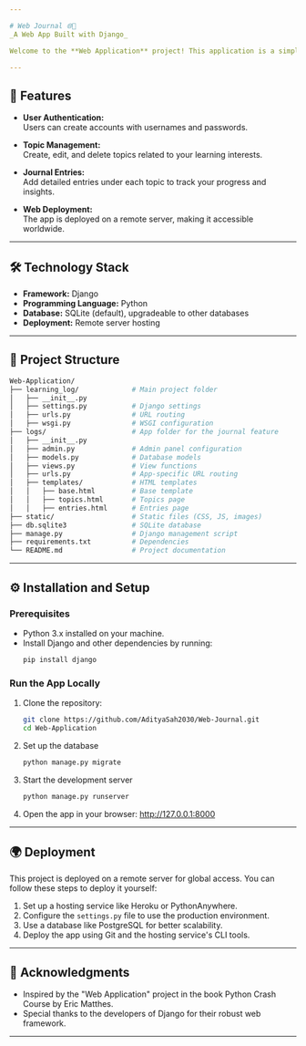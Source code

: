 ```yaml
---

# Web Journal 🌐📝  
_A Web App Built with Django_

Welcome to the **Web Application** project! This application is a simple and intuitive journal platform where users can record and track their learning progress. Users can document their journey across various topics with account creation, secure logins, and a streamlined interface.

---
```


## 🌟 Features  
- **User Authentication:**  
  Users can create accounts with usernames and passwords.  

- **Topic Management:**  
  Create, edit, and delete topics related to your learning interests.  

- **Journal Entries:**  
  Add detailed entries under each topic to track your progress and insights.  

- **Web Deployment:**  
  The app is deployed on a remote server, making it accessible worldwide.  

---

## 🛠️ Technology Stack  
- **Framework:** Django  
- **Programming Language:** Python  
- **Database:** SQLite (default), upgradeable to other databases  
- **Deployment:** Remote server hosting  

---

## 📂 Project Structure  
```bash
Web-Application/
├── learning_log/             # Main project folder
│   ├── __init__.py
│   ├── settings.py           # Django settings
│   ├── urls.py               # URL routing
│   ├── wsgi.py               # WSGI configuration
├── logs/                     # App folder for the journal feature
│   ├── __init__.py
│   ├── admin.py              # Admin panel configuration
│   ├── models.py             # Database models
│   ├── views.py              # View functions
│   ├── urls.py               # App-specific URL routing
│   ├── templates/            # HTML templates
│   │   ├── base.html         # Base template
│   │   ├── topics.html       # Topics page
│   │   ├── entries.html      # Entries page
├── static/                   # Static files (CSS, JS, images)
├── db.sqlite3                # SQLite database
├── manage.py                 # Django management script
├── requirements.txt          # Dependencies
└── README.md                 # Project documentation
```

---

## ⚙️ Installation and Setup  

### Prerequisites  
- Python 3.x installed on your machine.
- Install Django and other dependencies by running:
   ```bash
   pip install django
   
### Run the App Locally
1. Clone the repository:
   ```bash
   git clone https://github.com/AdityaSah2030/Web-Journal.git
   cd Web-Application
2. Set up the database
   ```bash
   python manage.py migrate
3. Start the development server
   ```bash
   python manage.py runserver
4. Open the app in your browser:
http://127.0.0.1:8000

---
## 🌍 Deployment
This project is deployed on a remote server for global access. You can follow these steps to deploy it yourself:

1. Set up a hosting service like Heroku or PythonAnywhere.
2. Configure the ```settings.py``` file to use the production environment.
3. Use a database like PostgreSQL for better scalability.
4. Deploy the app using Git and the hosting service's CLI tools.

---

## 🙌 Acknowledgments
- Inspired by the "Web Application" project in the book Python Crash Course by Eric Matthes.
- Special thanks to the developers of Django for their robust web framework.

---
